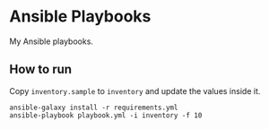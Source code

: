 Ansible Playbooks
=================

My Ansible playbooks.

How to run
----------

Copy `inventory.sample` to `inventory` and update the values inside it.

```
ansible-galaxy install -r requirements.yml
ansible-playbook playbook.yml -i inventory -f 10
```
